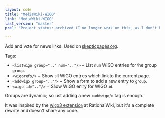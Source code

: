 ```yaml
---
layout: code
title: "MediaWiki-WIGO"
link: "MediaWiki-WIGO"
last_version: "master"
pre1: "Project status: archived (I no longer work on this, as I don't have a MediaWiki install to administer any more. It's still usable, though, and I'll still fix bugs when reported; contact me if you want to take over maintainership)."

---
```



Add and vote for news links. Used on [skepticpages.org](https://skepticpages.org).

Tags:

- `<listwigo group=".." num=".."/>` − List `num` WIGO entries for the group
  `group`.
- `<wigorefs/>` − Show all WIGO entries which link to the current page.
- `<addwigo group=".."/>` − Show a form to add a new entry to `group`.
- `<wigo id=".."/>` − Show WIGO entry for WIGO `id`.

Groups are dynamic; so just adding a new `<addwigo/>` tag is enough.

It was inspired by the [wigo3 extension](http://rationalwiki.org/wiki/User:Nx/Extensions)
at RationalWiki, but it's a complete rewrite and doesn't share any code.

